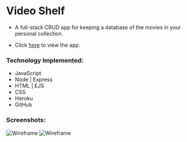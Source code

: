 # Video Shelf

* A full-stack CRUD app for keeping a database of the movies in your personal collection.

* Click [here]() to view the app.

### Technology Implemented: 

* JavaScript
* Node | Express
* HTML | EJS
* CSS
* Heroku
* GitHub

### Screenshots: 

![Wireframe]()
![Wireframe]()